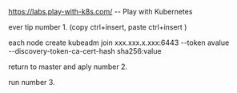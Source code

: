 https://labs.play-with-k8s.com/  -- Play with Kubernetes

ever tip number 1. (copy ctrl+insert, paste ctrl+insert )

each node create kubeadm join xxx.xxx.x.xxx:6443 --token avalue \
        --discovery-token-ca-cert-hash sha256:value

return to master and aply number 2. 

run number 3.
